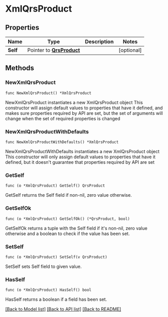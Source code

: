 # XmlQrsProduct

## Properties

Name | Type | Description | Notes
------------ | ------------- | ------------- | -------------
**Self** | Pointer to [**QrsProduct**](QrsProduct.md) |  | [optional] 

## Methods

### NewXmlQrsProduct

`func NewXmlQrsProduct() *XmlQrsProduct`

NewXmlQrsProduct instantiates a new XmlQrsProduct object
This constructor will assign default values to properties that have it defined,
and makes sure properties required by API are set, but the set of arguments
will change when the set of required properties is changed

### NewXmlQrsProductWithDefaults

`func NewXmlQrsProductWithDefaults() *XmlQrsProduct`

NewXmlQrsProductWithDefaults instantiates a new XmlQrsProduct object
This constructor will only assign default values to properties that have it defined,
but it doesn't guarantee that properties required by API are set

### GetSelf

`func (o *XmlQrsProduct) GetSelf() QrsProduct`

GetSelf returns the Self field if non-nil, zero value otherwise.

### GetSelfOk

`func (o *XmlQrsProduct) GetSelfOk() (*QrsProduct, bool)`

GetSelfOk returns a tuple with the Self field if it's non-nil, zero value otherwise
and a boolean to check if the value has been set.

### SetSelf

`func (o *XmlQrsProduct) SetSelf(v QrsProduct)`

SetSelf sets Self field to given value.

### HasSelf

`func (o *XmlQrsProduct) HasSelf() bool`

HasSelf returns a boolean if a field has been set.


[[Back to Model list]](../README.md#documentation-for-models) [[Back to API list]](../README.md#documentation-for-api-endpoints) [[Back to README]](../README.md)


